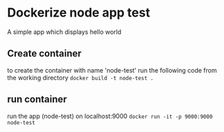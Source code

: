 # Dockerize node app test
A simple app which displays hello world

## Create container
to create the container with name 'node-test' run the following code from the working directory
```docker build -t node-test . ```

## run container
run the app (node-test) on localhost:9000 
```docker run -it -p 9000:9000 node-test```
